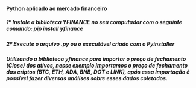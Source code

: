 #### Python aplicado ao mercado financeiro

##### 1º Instale a biblioteca YFINANCE no seu computador com o seguinte comando: pip install yfinance

##### 2º Execute o arquivo .py ou o executável criado com o Pyinstaller

##### Utilizando a biblioteca yfinance para importar o preço de fechamento (Close) dos ativos, nesse exemplo importamos o preço de fechamento das criptos (BTC, ETH, ADA, BNB, DOT e LINK), após essa importação é possível fazer diversas análises sobre esses dados coletados.
